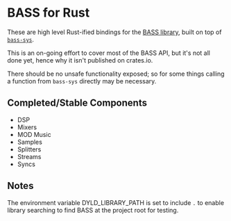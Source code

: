 # BASS for Rust

These are high level Rust-ified bindings for the [BASS library](https://un4seen.com/bass.html), built on top of [`bass-sys`](https://github.com/ILikeTeaALot/bass-sys).

This is an on-going effort to cover most of the BASS API, but it's not all done yet, hence why it isn't published on crates.io.

There should be no unsafe functionality exposed; so for some things calling a function from `bass-sys` directly may be necessary.

## Completed/Stable Components

- DSP
- Mixers
- MOD Music
- Samples
- Splitters
- Streams
- Syncs

## Notes

The environment variable DYLD_LIBRARY_PATH is set to include `.` to enable library searching to find BASS at the project root for testing.